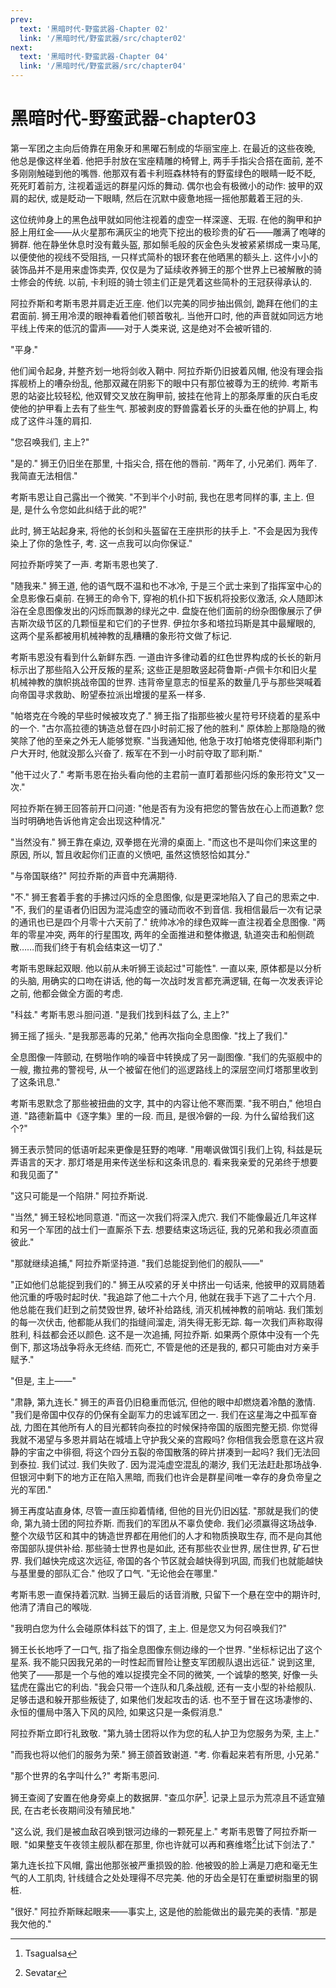 ```yaml
---
prev:
  text: '黑暗时代-野蛮武器-Chapter 02'
  link: '/黑暗时代/野蛮武器/src/chapter02'
next:
  text: '黑暗时代-野蛮武器-Chapter 04'
  link: '/黑暗时代/野蛮武器/src/chapter04'
---
```


# 黑暗时代-野蛮武器-chapter03

第一军团之主向后倚靠在用象牙和黑曜石制成的华丽宝座上. 在最近的这些夜晚, 他总是像这样坐着. 他把手肘放在宝座精雕的椅臂上, 两手手指尖合搭在面前, 差不多刚刚触碰到他的嘴唇. 他那双有着卡利班森林特有的野蛮绿色的眼睛一眨不眨, 死死盯着前方, 注视着遥远的群星闪烁的舞动. 偶尔也会有极微小的动作: 披甲的双肩的起伏, 或是眨动一下眼睛, 然后在沉默中疲惫地摇一摇他那戴着王冠的头.

这位统帅身上的黑色战甲就如同他注视着的虚空一样深邃、无瑕. 在他的胸甲和护胫上用红金——从火星那布满灰尘的地壳下挖出的极珍贵的矿石——雕满了咆哮的狮群. 他在静坐休息时没有戴头盔, 那如鬃毛般的灰金色头发被紧紧绑成一束马尾, 以便使他的视线不受阻挡, 一只样式简朴的银环套在他晒黑的额头上. 这件小小的装饰品并不是用来虚饰卖弄, 仅仅是为了延续收养狮王的那个世界上已被解散的骑士修会的传统. 以前, 卡利班的骑士领主们正是凭着这些简朴的王冠获得承认的.

阿拉乔斯和考斯韦恩并肩走近王座. 他们以完美的同步抽出佩剑, 跪拜在他们的主君面前. 狮王用冷漠的眼神看着他们顿首敬礼. 当他开口时, 他的声音就如同远方地平线上传来的低沉的雷声——对于人类来说, 这是绝对不会被听错的.

"平身."

他们闻令起身, 并整齐划一地将剑收入鞘中. 阿拉乔斯仍旧披着风帽, 他没有理会指挥舰桥上的嘈杂纷乱, 他那双藏在阴影下的眼中只有那位被尊为王的统帅. 考斯韦恩的站姿比较轻松, 他双臂交叉放在胸甲前, 披挂在他背上的那条厚重的灰白毛皮使他的护甲看上去有了些生气. 那被剥皮的野兽露着长牙的头垂在他的护肩上, 构成了这件斗篷的肩扣.

"您召唤我们, 主上?"

"是的." 狮王仍旧坐在那里, 十指尖合, 搭在他的唇前. "两年了, 小兄弟们. 两年了. 我简直无法相信."

考斯韦恩让自己露出一个微笑. "不到半个小时前, 我也在思考同样的事, 主上. 但是, 是什么令您如此纠结于此的呢?"

此时, 狮王站起身来, 将他的长剑和头盔留在王座拱形的扶手上. "不会是因为我传染上了你的急性子, 考. 这一点我可以向你保证."

阿拉乔斯哼笑了一声. 考斯韦恩也笑了.

"随我来." 狮王道, 他的语气既不温和也不冰冷, 于是三个武士来到了指挥室中心的全息影像石桌前. 在狮王的命令下, 穿袍的机仆扣下扳机将投影仪激活, 众人随即沐浴在全息图像发出的闪烁而飘渺的绿光之中. 盘旋在他们面前的纷杂图像展示了伊吉斯次级节区的几颗恒星和它们的子世界. 伊拉尔多和塔拉玛斯是其中最耀眼的, 这两个星系都被用机械神教的乱糟糟的象形符文做了标记.

考斯韦恩没有看到什么新鲜东西. 一道由许多律动着的红色世界构成的长长的新月标示出了那些陷入公开反叛的星系; 这些正是胆敢竖起荷鲁斯-卢佩卡尔和旧火星机械神教的旗帜挑战帝国的世界. 违背帝皇意志的恒星系的数量几乎与那些哭喊着向帝国寻求救助、盼望泰拉派出增援的星系一样多.

"帕塔克在今晚的早些时候被攻克了." 狮王指了指那些被火星符号环绕着的星系中的一个. "古尔高拉德的铸造总督在四小时前汇报了他的胜利." 原体脸上那隐隐的微笑除了他的至亲之外无人能够觉察. "当我通知他, 他急于攻打帕塔克使得耶利斯门户大开时, 他就没那么兴奋了. 叛军在不到一小时前夺取了耶利斯."

"他干过火了." 考斯韦恩在抬头看向他的主君前一直盯着那些闪烁的象形符文"又一次."

阿拉乔斯在狮王回答前开口问道: "他是否有为没有把您的警告放在心上而道歉? 您当时明确地告诉他肯定会出现这种情况."

"当然没有." 狮王靠在桌边, 双拳摁在光滑的桌面上. "而这也不是叫你们来这里的原因, 所以, 暂且收起你们正直的义愤吧, 虽然这愤怒恰如其分."

"与帝国联络?" 阿拉乔斯的声音中充满期待.

"不." 狮王套着手套的手拂过闪烁的全息图像, 似是更深地陷入了自己的思索之中. "不, 我们的星语者仍旧因为混沌虚空的骚动而收不到音信. 我相信最后一次有记录的通讯也已是四个月零十六天前了." 统帅冰冷的绿色双眸一直注视着全息图像. "两年的零星冲突, 两年的行星围攻, 两年的全面推进和整体撤退, 轨道突击和船侧疏散……而我们终于有机会结束这一切了."

考斯韦恩眯起双眼. 他以前从未听狮王谈起过"可能性". 一直以来, 原体都是以分析的头脑, 用确实的口吻在讲话, 他的每一次战时发言都充满逻辑, 在每一次发表评论之前, 他都会做全方面的考虑.

"科兹." 考斯韦恩斗胆问道. "是我们找到科兹了么, 主上?"

狮王摇了摇头. "是我那恶毒的兄弟," 他再次指向全息图像. "找上了我们."

全息图像一阵颤动, 在劈啪作响的噪音中转换成了另一副图像. "我们的先驱舰中的一艘, 撒拉弗的警视号, 从一个被留在他们的巡逻路线上的深层空间灯塔那里收到了这条讯息."

考斯韦恩默念了那些被扭曲的文字, 其中的内容让他不寒而栗. "我不明白," 他坦白道. "路德新篇中《逐字集》里的一段. 而且, 是很冷僻的一段. 为什么留给我们这个?"

狮王表示赞同的低语听起来更像是狂野的咆哮. "用嘲讽做饵引我们上钩, 科兹是玩弄语言的天才. 那灯塔是用来传送坐标和这条讯息的. 看来我亲爱的兄弟终于想要和我见面了"

"这只可能是一个陷阱." 阿拉乔斯说.

"当然," 狮王轻松地同意道. "而这一次我们将深入虎穴. 我们不能像最近几年这样和另一个军团的战士们一直厮杀下去. 想要结束这场远征, 我的兄弟和我必须直面彼此."

"那就继续追捕," 阿拉乔斯坚持道. "我们总能捉到他们的舰队——"

"正如他们总能捉到我们的." 狮王从咬紧的牙关中挤出一句话来, 他披甲的双肩随着他沉重的呼吸时起时伏. "我追踪了他二十六个月, 他就在我手下逃了二十六个月. 他总能在我们赶到之前焚毁世界, 破坏补给路线, 消灭机械神教的前哨站. 我们策划的每一次伏击, 他都能从我们的指缝间溜走, 消失得无影无踪. 每一次我们声称取得胜利, 科兹都会还以颜色. 这不是一次追捕, 阿拉乔斯. 如果两个原体中没有一个先倒下, 那这场战争将永无终结. 而死亡, 不管是他的还是我的, 都只可能由对方亲手赋予."

"但是, 主上——"

"肃静, 第九连长." 狮王的声音仍旧稳重而低沉, 但他的眼中却燃烧着冷酷的激情. "我们是帝国中仅存的仍保有全副军力的忠诚军团之一. 我们在这星海之中孤军奋战, 力图在其他所有人的目光都转向泰拉的时候保持帝国的版图完整无损. 你觉得我就不渴望与多恩并肩站在城墙上守护我父亲的宫殿吗? 你相信我会愿意在这片寂静的宇宙之中徘徊, 将这个四分五裂的帝国散落的碎片拼凑到一起吗? 我们无法回到泰拉. 我们试过. 我们失败了. 因为混沌虚空混乱的潮汐, 我们无法赶赴那场战争. 但银河中剩下的地方正在陷入黑暗, 而我们也许会是群星间唯一幸存的身负帝皇之光的军团."

狮王再度站直身体, 尽管一直压抑着情绪, 但他的目光仍旧凶猛. "那就是我们的使命, 第九骑士团的阿拉乔斯. 而我们的军团从不辜负使命. 我们必须赢得这场战争. 整个次级节区和其中的铸造世界都在用他们的人才和物质换取生存, 而不是向其他帝国部队提供补给. 那些骑士世界也是如此, 还有那些农业世界, 居住世界, 矿石世界. 我们越快完成这次远征, 帝国的各个节区就会越快得到巩固, 而我们也就能越快与基里曼的部队汇合." 他叹了口气. "无论他会在哪里."

考斯韦恩一直保持着沉默. 当狮王最后的话音消散, 只留下一个悬在空中的期许时, 他清了清自己的喉咙.

"我明白您为什么会碰原体科兹下的饵了, 主上. 但是您又为何召唤我们?"

狮王长长地呼了一口气, 指了指全息图像东侧边缘的一个世界. "坐标标记出了这个星系. 我不能只因我兄弟的一时性起而冒险让整支军团舰队退出远征." 说到这里, 他笑了——那是一个与他的难以捉摸完全不同的微笑, 一个诚挚的憨笑, 好像一头猛虎在露出它的利齿. "我会只带一个连队和几条战舰, 还有一支小型的补给舰队. 足够击退和躲开那些叛徒了, 如果他们发起攻击的话. 也不至于冒在这场凄惨的、永恒的僵局中落入下风的风险, 如果这只是一条假消息."

阿拉乔斯立即行礼致敬. "第九骑士团将以作为您的私人护卫为您服务为荣, 主上."

"而我也将以他们的服务为荣." 狮王颌首致谢道. "考. 你看起来若有所思, 小兄弟."

"那个世界的名字叫什么?" 考斯韦恩问.

狮王查阅了安置在他身旁桌上的数据屏. "查瓜尔萨[^1]. 记录上显示为荒凉且不适宜殖民, 在古老长夜期间没有殖民地."

"这么说, 我们是被血敌召唤到银河边缘的一颗死星上." 考斯韦恩瞥了阿拉乔斯一眼. "如果整支午夜领主舰队都在那里, 你也许就可以再和赛维塔[^2]比试下剑法了."

第九连长拉下风帽, 露出他那张被严重损毁的脸. 他被毁的脸上满是刀疤和毫无生气的人工肌肉, 针线缝合之处处理得不尽完美. 他的牙齿全是钉在重塑树脂里的钢桩.

"很好." 阿拉乔斯眯起眼来——事实上, 这是他的脸能做出的最完美的表情. "那是我欠他的."

[^1]: Tsagualsa

[^2]: Sevatar
